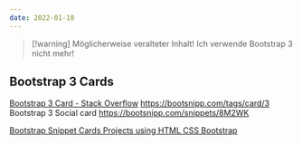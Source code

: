 ```yaml
---
date: 2022-01-10
---
```

> [!warning] Möglicherweise veralteter Inhalt! 
> Ich verwende Bootstrap 3 nicht mehr!

## Bootstrap 3 Cards

[Bootstrap 3 Card - Stack Overflow](https://stackoverflow.com/questions/49160572/bootstrap-3-card)
https://bootsnipp.com/tags/card/3
Bootstrap 3 Social card https://bootsnipp.com/snippets/8M2WK

[Bootstrap Snippet Cards Projects using HTML CSS Bootstrap](https://bootsnipp.com/snippets/xvodW)
